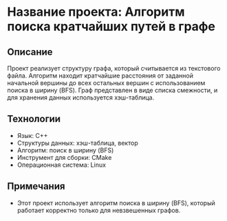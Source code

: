 # Название проекта: Алгоритм поиска кратчайших путей в графе

## Описание
Проект реализует структуру графа, который считывается из текстового файла. Алгоритм находит кратчайшие расстояния от заданной начальной вершины до всех остальных вершин с использованием поиска в ширину (BFS).
Граф представлен в виде списка смежности, и для хранения данных используется хэш-таблица.

## Технологии
- Язык: C++
- Структуры данных: хэш-таблица, вектор
- Алгоритм: поиск в ширину (BFS)
- Инструмент для сборки: CMake
- Операционная система: Linux

## Примечания
- Этот проект использует алгоритм поиска в ширину (BFS), который работает корректно только для невзвешенных графов.